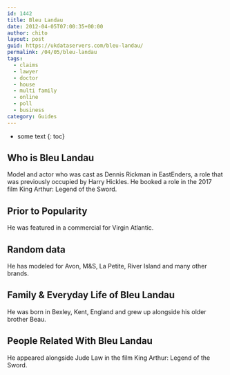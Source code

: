 ```yaml
---
id: 1442
title: Bleu Landau
date: 2012-04-05T07:00:35+00:00
author: chito
layout: post
guid: https://ukdataservers.com/bleu-landau/
permalink: /04/05/bleu-landau
tags:
  - claims
  - lawyer
  - doctor
  - house
  - multi family
  - online
  - poll
  - business
category: Guides
---
```


* some text
{: toc}


## Who is  Bleu Landau
                  
                  
                  
Model and actor who was cast as Dennis Rickman in EastEnders, a role that was previously occupied by Harry Hickles. He booked a role in the 2017 film King Arthur: Legend of the Sword. 
                  
                
                
                
## Prior to Popularity 
                  
                  
                  
He was featured in a commercial for Virgin Atlantic. 
                  
                
                
                
## Random data 
                  
                  
                  
He has modeled for Avon, M&S, La Petite, River Island and many other brands. 
                  
                
                
                
## Family & Everyday Life of Bleu Landau
                  
                  
                  
He was born in Bexley, Kent, England and grew up alongside his older brother Beau. 
                  
                
                
                
## People Related With  Bleu Landau
                  
                  
                  
He appeared alongside Jude Law in the film King Arthur: Legend of the Sword.  
                  
                
              
            
          
          
          
    
    
  
